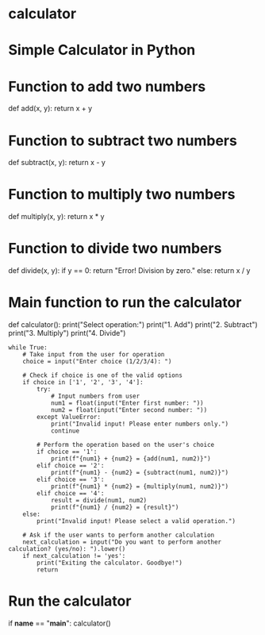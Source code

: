 # calculator
# Simple Calculator in Python

# Function to add two numbers
def add(x, y):
    return x + y


# Function to subtract two numbers
def subtract(x, y):
    return x - y


# Function to multiply two numbers
def multiply(x, y):
    return x * y


# Function to divide two numbers
def divide(x, y):
    if y == 0:
        return "Error! Division by zero."
    else:
        return x / y


# Main function to run the calculator
def calculator():
    print("Select operation:")
    print("1. Add")
    print("2. Subtract")
    print("3. Multiply")
    print("4. Divide")

    while True:
        # Take input from the user for operation
        choice = input("Enter choice (1/2/3/4): ")

        # Check if choice is one of the valid options
        if choice in ['1', '2', '3', '4']:
            try:
                # Input numbers from user
                num1 = float(input("Enter first number: "))
                num2 = float(input("Enter second number: "))
            except ValueError:
                print("Invalid input! Please enter numbers only.")
                continue

            # Perform the operation based on the user's choice
            if choice == '1':
                print(f"{num1} + {num2} = {add(num1, num2)}")
            elif choice == '2':
                print(f"{num1} - {num2} = {subtract(num1, num2)}")
            elif choice == '3':
                print(f"{num1} * {num2} = {multiply(num1, num2)}")
            elif choice == '4':
                result = divide(num1, num2)
                print(f"{num1} / {num2} = {result}")
        else:
            print("Invalid input! Please select a valid operation.")

        # Ask if the user wants to perform another calculation
        next_calculation = input("Do you want to perform another calculation? (yes/no): ").lower()
        if next_calculation != 'yes':
            print("Exiting the calculator. Goodbye!")
            return


# Run the calculator
if __name__ == "__main__":
    calculator()


